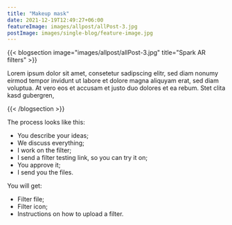 ```yaml
---
title: "Makeup mask"
date: 2021-12-19T12:49:27+06:00
featureImage: images/allpost/allPost-3.jpg
postImage: images/single-blog/feature-image.jpg
---
```


{{< blogsection image="images/allpost/allPost-3.jpg" title="Spark AR filters" >}}

Lorem ipsum dolor sit amet, consetetur sadipscing elitr, sed diam nonumy eirmod tempor invidunt ut labore et dolore magna aliquyam erat, sed diam voluptua. At vero eos et accusam et justo duo dolores et ea rebum. Stet clita kasd gubergren,

{{< /blogsection >}}


The process looks like this: 

- You describe your ideas;
- We discuss everything;
- I work on the filter;
- I send a filter testing link, so you can try it on;
- You approve it;
- I send you the files.


You will get:

- Filter file;
- Filter icon;
- Instructions on how to upload a filter.